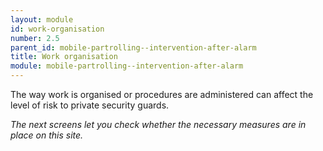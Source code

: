 ```yaml
---
layout: module
id: work-organisation
number: 2.5
parent_id: mobile-partrolling--intervention-after-alarm
title: Work organisation
module: mobile-partrolling--intervention-after-alarm
---
```

The way work is organised or procedures are administered can affect the level
of risk to private security guards.

_The next screens let you check whether the necessary measures are in place on
this site._


